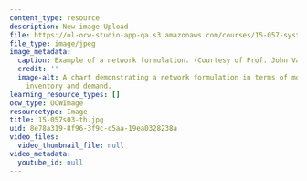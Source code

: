 ```yaml
---
content_type: resource
description: New image Upload
file: https://ol-ocw-studio-app-qa.s3.amazonaws.com/courses/15-057-systems-optimization-spring-2003/8e78a3198f963f9cc5aa19ea0328238a_15-057s03-th.jpg
file_type: image/jpeg
image_metadata:
  caption: Example of a network formulation. (Courtesy of Prof. John Vande Vate.)
  credit: ''
  image-alt: A chart demonstrating a network formulation in terms of monthly production,
    inventory and demand.
learning_resource_types: []
ocw_type: OCWImage
resourcetype: Image
title: 15-057s03-th.jpg
uid: 8e78a319-8f96-3f9c-c5aa-19ea0328238a
video_files:
  video_thumbnail_file: null
video_metadata:
  youtube_id: null
---
```

